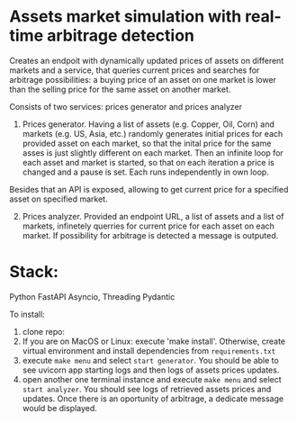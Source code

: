 # Assets market simulation with real-time arbitrage detection 

Creates an endpoit with dynamically updated prices of assets on different markets and a service, that queries current prices and searches for arbitrage possibilities: a buying price of an asset on one market is lower than the selling price for the same asset on another market.

Consists of two services: prices generator and prices analyzer

1. Prices generator.
Having a list of assets (e.g. Copper, Oil, Corn) and markets (e.g. US, Asia, etc.) randomly generates initial prices for each provided asset on each market, so that the inital price for the same asses is just slightly different on each market. 
Then an infinite loop for each asset and market is started, so that on each iteration a price is changed and a pause is set. Each runs independently in own loop.

Besides that an API is exposed, allowing to get current price for a specified asset on specified market.

2. Prices analyzer.
Provided an endpoint URL, a list of assets and a list of markets, infinetely querries for current price for each asset on each market. If possibility for arbitrage is detected  a message is outputed.


# Stack:
Python
FastAPI
Asyncio, Threading
Pydantic


To install:

1. clone repo: 
2. If you are on MacOS or Linux: execute 'make install'. Otherwise, create virtual environment and install dependencies from `requirements.txt`
3. execute `make menu` and select `start generator`. You should be able to see uvicorn app starting logs and then logs of assets prices updates. 
4. open another one terminal instance and execute `make menu` and select `start analyzer`. You should see logs of retrieved assets prices and updates. Once there is an oportunity of arbitrage, a dedicate message would be displayed. 